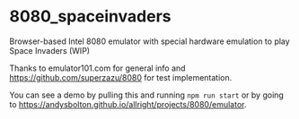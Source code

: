 # 8080_spaceinvaders

Browser-based Intel 8080 emulator with special hardware emulation to play Space Invaders (WIP)

Thanks to emulator101.com for general info and https://github.com/superzazu/8080 for test implementation.

You can see a demo by pulling this and running `npm run start` or by going to https://andysbolton.github.io/allright/projects/8080/emulator.
